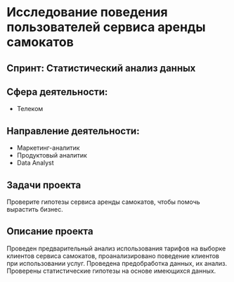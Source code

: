 # Исследование поведения пользователей сервиса аренды самокатов

## Спринт: Статистический анализ данных

## Сфера деятельности: 
- Телеком

## Направление деятельности:
- Маркетинг-аналитик
- Продуктовый аналитик
- Data Analyst

## Задачи проекта

Проверите гипотезы сервиса аренды самокатов, чтобы помочь вырастить бизнес.

## Описание проекта

Проведен предварительный анализ использования тарифов на выборке клиентов сервиса самокатов,
проанализировано поведение клиентов при использовании услуг. Проведена предобработка
данных, их анализ. Проверены статистические гипотезы на основе имеющихся данных.
